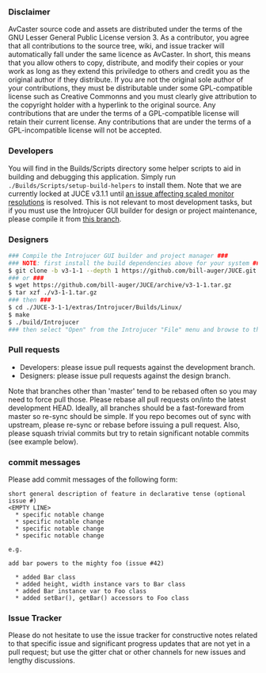 ### Disclaimer

AvCaster source code and assets are distributed under the terms of the GNU Lesser General Public License version 3.
As a contributor, you agree that all contributions to the source tree, wiki, and issue tracker will automatically fall under the same licence as AvCaster.
In short, this means that you allow others to copy, distribute, and modify their copies or your work as long as they extend this priviledge to others and credit you as the original author if they distribute.
If you are not the original sole author of your contributions, they must be distributable under some GPL-compatible license such as Creative Commonns and you must clearly give attribution to the copyright holder with a hyperlink to the original source.
Any contributions that are under the terms of a GPL-compatible license will retain their current license.
Any contributions that are under the terms of a GPL-incompatible license will not be accepted.


### Developers
You will find in the Builds/Scripts directory some helper scripts to aid in building and debugging this application. Simply run ```./Builds/Scripts/setup-build-helpers``` to install them. Note that we are currently locked at JUCE v3.1.1 until [an issue affecting scaled monitor resolutions](http://www.juce.com/forum/topic/juce-v320-and-v401-apps-window-not-visible-scaled-monitor-resolutions) is resolved. This is not relevant to most development tasks, but if you must use the Introjucer GUI builder for design or project maintenance, please compile it from [this branch](https://github.com/bill-auger/JUCE/tree/v3-1-1).


### Designers
```bash
### Compile the Introjucer GUI builder and project manager ###
### NOTE: first install the build dependencies above for your system ###
$ git clone -b v3-1-1 --depth 1 https://github.com/bill-auger/JUCE.git JUCE-3-1-1
### or ###
$ wget https://github.com/bill-auger/JUCE/archive/v3-1-1.tar.gz
$ tar xzf ./v3-1-1.tar.gz
### then ###
$ cd ./JUCE-3-1-1/extras/Introjucer/Builds/Linux/
$ make
$ ./build/Introjucer
### then select "Open" from the Introjucer "File" menu and browse to the AvCaster.jucer file in this project root directory. ###
```


### Pull requests
* Developers: please issue pull requests against the development branch.
* Designers: please issue pull requests against the design branch.

Note that branches other than 'master' tend to be rebased often so you may need to force pull those.  Please rebase all pull requests on/into the latest development HEAD.  Ideally, all branches should be a fast-foreward from master so re-sync should be simple. If you repo becomes out of sync with upstream, please re-sync or rebase before issuing a pull request. Also, please squash trivial commits but try to retain significant notable commits (see example below).


### commit messages

Please add commit messages of the following form:
```
short general description of feature in declarative tense (optional issue #)
<EMPTY LINE>
  * specific notable change
  * specific notable change
  * specific notable change
  * specific notable change

e.g.

add bar powers to the mighty foo (issue #42)

  * added Bar class
  * added height, width instance vars to Bar class
  * added Bar instance var to Foo class
  * added setBar(), getBar() accessors to Foo class
```


### Issue Tracker
Please do not hesitate to use the issue tracker for constructive notes related to that specific issue and significant progress updates that are not yet in a pull request; but use the gitter chat or other channels for new issues and lengthy discussions.
